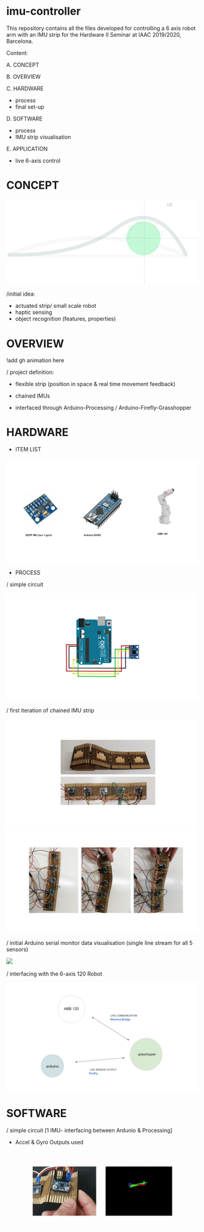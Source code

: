 # imu-controller
This repository contains all the files developed for controlling a 6 axis robot arm with an IMU strip for the Hardware II Seminar at IAAC 2019/2020, Barcelona. 

Content: 

A. CONCEPT

B. OVERVIEW

C. HARDWARE
- process
- final set-up 

D. SOFTWARE
- process
- IMU strip visualisation 
   
E. APPLICATION 
- live 6-axis control 

# CONCEPT

![](_readMe(assets)/06.jpg)


/initial idea: 
- actuated strip/ small scale robot
- haptic sensing
- object recognition (features, properties)

# OVERVIEW 

!add gh animation here 

/ project definition: 
- flexible strip (position in space & real time movement feedback)

- chained IMUs
- interfaced through Arduino-Processing / Arduino-Firefly-Grasshopper 

# HARDWARE

- ITEM LIST

![](_readMe(assets)/H_00.PNG)

- PROCESS

/ simple circuit 

![](_readMe(assets)/Circuit_01_nm.PNG)

/ first iteration of chained IMU strip

![](_readMe(assets)/E01_A.PNG)
![](_readMe(assets)/E01_B.PNG)

/ initial Arduino serial monitor data visualisation 
(single line stream for all 5 sensors)

![](_readMe(assets)/E02_A.gif)


/ interfacing with the 6-axis 120 Robot

![](_readMe(assets)/C_00.PNG)

# SOFTWARE 

/ simple circuit [1 IMU- interfacing between Ardunio & Processing]
- Accel & Gyro Outputs used

![](_readMe(assets)/E00_A.gif)
